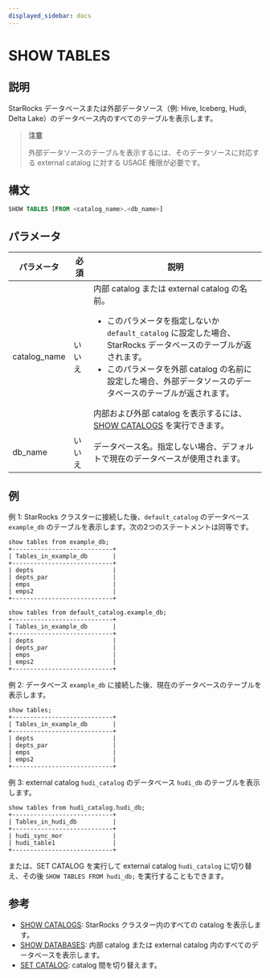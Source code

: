 ```yaml
---
displayed_sidebar: docs
---
```


# SHOW TABLES

## 説明

StarRocks データベースまたは外部データソース（例: Hive, Iceberg, Hudi, Delta Lake）のデータベース内のすべてのテーブルを表示します。

> **注意**
>
> 外部データソースのテーブルを表示するには、そのデータソースに対応する external catalog に対する USAGE 権限が必要です。

## 構文

```sql
SHOW TABLES [FROM <catalog_name>.<db_name>]
```

## パラメータ

| **パラメータ**          | **必須** | **説明**                                                     |
| ----------------- | -------- | ------------------------------------------------------------ |
| catalog_name | いいえ       | 内部 catalog または external catalog の名前。<ul><li>このパラメータを指定しないか `default_catalog` に設定した場合、StarRocks データベースのテーブルが返されます。</li><li>このパラメータを外部 catalog の名前に設定した場合、外部データソースのデータベースのテーブルが返されます。</li></ul> 内部および外部 catalog を表示するには、[SHOW CATALOGS](../Catalog/SHOW_CATALOGS.md) を実行できます。|
| db_name | いいえ       | データベース名。指定しない場合、デフォルトで現在のデータベースが使用されます。 |

## 例

例 1: StarRocks クラスターに接続した後、`default_catalog` のデータベース `example_db` のテーブルを表示します。次の2つのステートメントは同等です。

```plain
show tables from example_db;
+----------------------------+
| Tables_in_example_db       |
+----------------------------+
| depts                      |
| depts_par                  |
| emps                       |
| emps2                      |
+----------------------------+

show tables from default_catalog.example_db;
+----------------------------+
| Tables_in_example_db       |
+----------------------------+
| depts                      |
| depts_par                  |
| emps                       |
| emps2                      |
+----------------------------+
```

例 2: データベース `example_db` に接続した後、現在のデータベースのテーブルを表示します。

```plain
show tables;
+----------------------------+
| Tables_in_example_db       |
+----------------------------+
| depts                      |
| depts_par                  |
| emps                       |
| emps2                      |
+----------------------------+
```

例 3: external catalog `hudi_catalog` のデータベース `hudi_db` のテーブルを表示します。

```plain
show tables from hudi_catalog.hudi_db;
+----------------------------+
| Tables_in_hudi_db          |
+----------------------------+
| hudi_sync_mor              |
| hudi_table1                |
+----------------------------+
```

または、SET CATALOG を実行して external catalog `hudi_catalog` に切り替え、その後 `SHOW TABLES FROM hudi_db;` を実行することもできます。

## 参考

- [SHOW CATALOGS](../Catalog/SHOW_CATALOGS.md): StarRocks クラスター内のすべての catalog を表示します。
- [SHOW DATABASES](../Database/SHOW_DATABASES.md): 内部 catalog または external catalog 内のすべてのデータベースを表示します。
- [SET CATALOG](../Catalog/SET_CATALOG.md): catalog 間を切り替えます。